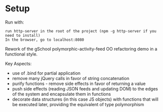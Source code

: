 # Setup

Run with:

```
run http-server in the root of the project (npm -g http-server if you need to install)
In the browser, go to localhost:8080
```




Rework of the gSchool polymorphic-activity-feed OO refactoring demo in a functional style.

Key Aspects:
* use of .bind for partial application
* remove many jQuery calls in favor of string concatenation
* purify functions - remove side effects in favor of returning a value
* push side effects (reading JSON feeds and updating DOM) to the edges of the system and encapsulate them in functions
* decorate data structures (in this case JS objects) with functions that will be executed later, providing the equivalent of type polymorphism
